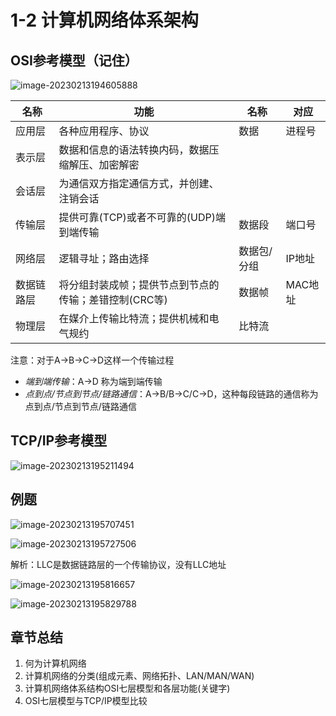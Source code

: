 # 1-2 计算机网络体系架构

## OSI参考模型（记住）

![image-20230213194605888](https://img.yatjay.top/md/202402031751310.png)

| 名称       | 功能                                                  | 名称        | 对应    |
| ---------- | ----------------------------------------------------- | ----------- | ------- |
| 应用层     | 各种应用程序、协议                                    | 数据        | 进程号  |
| 表示层     | 数据和信息的语法转换内码，数据压缩解压、加密解密      |             |         |
| 会话层     | 为通信双方指定通信方式，并创建、注销会话              |             |         |
| 传输层     | 提供可靠(TCP)或者不可靠的(UDP)端到端传输              | 数据段      | 端口号  |
| 网络层     | 逻辑寻址；路由选择                                    | 数据包/分组 | IP地址  |
| 数据链路层 | 将分组封装成帧；提供节点到节点的传输；差错控制(CRC等) | 数据帧      | MAC地址 |
| 物理层     | 在媒介上传输比特流；提供机械和电气规约                | 比特流      |         |

注意：对于A→B→C→D这样一个传输过程

- *端到端传输*：A→D 称为端到端传输
- *点到点/节点到节点/链路通信*：A→B/B→C/C→D，这种每段链路的通信称为点到点/节点到节点/链路通信

## TCP/IP参考模型

![image-20230213195211494](https://img.yatjay.top/md/202402031751595.png)

## 例题

![image-20230213195707451](https://img.yatjay.top/md/202402031751597.png)



![image-20230213195727506](https://img.yatjay.top/md/202402031751263.png)

解析：LLC是数据链路层的一个传输协议，没有LLC地址

![image-20230213195816657](https://img.yatjay.top/md/202402031752879.png)



![image-20230213195829788](https://img.yatjay.top/md/202402031752202.png)

## 章节总结

1. 何为计算机网络
2. 计算机网络的分类(组成元素、网络拓扑、LAN/MAN/WAN)
3. 计算机网络体系结构OSI七层模型和各层功能(关键字)
4. OSI七层模型与TCP/IP模型比较
